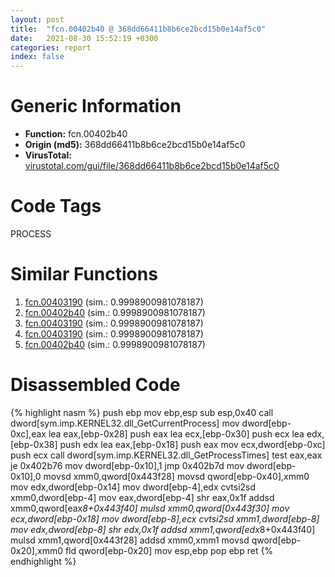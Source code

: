 ```yaml
---
layout: post
title:  "fcn.00402b40 @ 368dd66411b8b6ce2bcd15b0e14af5c0"
date:   2021-08-30 15:52:19 +0300
categories: report
index: false
---
```


# Generic Information
- **Function:** fcn.00402b40
- **Origin (md5):** 368dd66411b8b6ce2bcd15b0e14af5c0
- **VirusTotal:** [virustotal.com/gui/file/368dd66411b8b6ce2bcd15b0e14af5c0][virustotal_ref]

# Code Tags
<span class="tag" id="PROCESS">PROCESS</span>


# Similar Functions

1. [fcn.00403190][similar_1_ref] (sim.: 0.9998900981078187)
2. [fcn.00402b40][similar_2_ref] (sim.: 0.9998900981078187)
3. [fcn.00403190][similar_3_ref] (sim.: 0.9998900981078187)
4. [fcn.00403190][similar_4_ref] (sim.: 0.9998900981078187)
5. [fcn.00402b40][similar_5_ref] (sim.: 0.9998900981078187)


# Disassembled Code

{% highlight nasm %}
push ebp
mov ebp,esp
sub esp,0x40
call dword[sym.imp.KERNEL32.dll_GetCurrentProcess]
mov dword[ebp-0xc],eax
lea eax,[ebp-0x28]
push eax
lea ecx,[ebp-0x30]
push ecx
lea edx,[ebp-0x38]
push edx
lea eax,[ebp-0x18]
push eax
mov ecx,dword[ebp-0xc]
push ecx
call dword[sym.imp.KERNEL32.dll_GetProcessTimes]
test eax,eax
je 0x402b76
mov dword[ebp-0x10],1
jmp 0x402b7d
mov dword[ebp-0x10],0
movsd xmm0,qword[0x443f28]
movsd qword[ebp-0x40],xmm0
mov edx,dword[ebp-0x14]
mov dword[ebp-4],edx
cvtsi2sd xmm0,dword[ebp-4]
mov eax,dword[ebp-4]
shr eax,0x1f
addsd xmm0,qword[eax*8+0x443f40]
mulsd xmm0,qword[0x443f30]
mov ecx,dword[ebp-0x18]
mov dword[ebp-8],ecx
cvtsi2sd xmm1,dword[ebp-8]
mov edx,dword[ebp-8]
shr edx,0x1f
addsd xmm1,qword[edx*8+0x443f40]
mulsd xmm1,qword[0x443f28]
addsd xmm0,xmm1
movsd qword[ebp-0x20],xmm0
fld qword[ebp-0x20]
mov esp,ebp
pop ebp
ret
{% endhighlight %}


[similar_1_ref]: /report/fcn.00403190@59cafa9c1ed209d27dbb5c328e4270ca
[similar_2_ref]: /report/fcn.00402b40@c0371bf2f84d37acabd30e547b4cc5fa
[similar_3_ref]: /report/fcn.00403190@394c28c779b535ac47055481e5ab2427
[similar_4_ref]: /report/fcn.00403190@b52b2c71a7178baa413f70bab2511ae0
[similar_5_ref]: /report/fcn.00402b40@835812ed365516de32516b9bf14b0450
[virustotal_ref]: https://www.virustotal.com/gui/file/368dd66411b8b6ce2bcd15b0e14af5c0